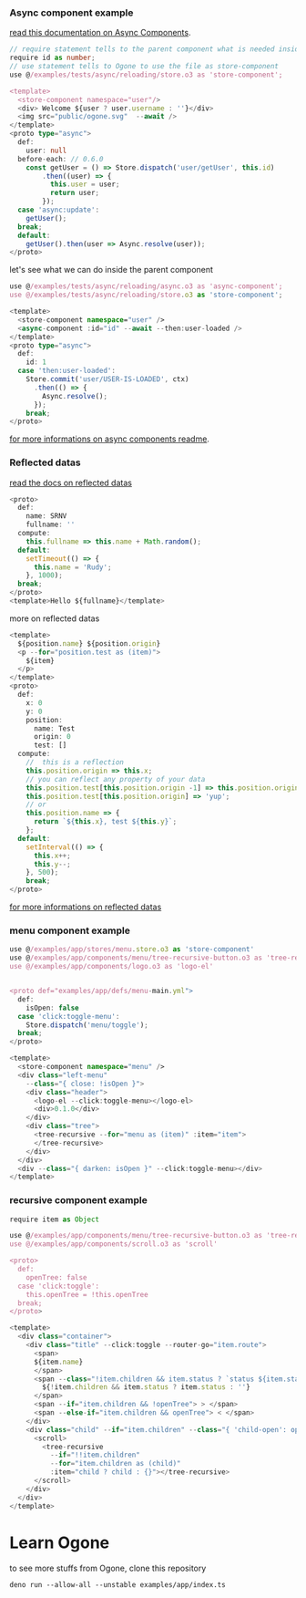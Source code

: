 
### Async component example

[read this documentation on Async Components](https://github.com/SRNV/Ogone/blob/master/docs/async.README.md).

```typescript
// require statement tells to the parent component what is needed inside the component.
require id as number;
// use statement tells to Ogone to use the file as store-component
use @/examples/tests/async/reloading/store.o3 as 'store-component';

<template>
  <store-component namespace="user"/>
  <div> Welcome ${user ? user.username : ''}</div>
  <img src="public/ogone.svg"  --await />
</template>
<proto type="async">
  def:
    user: null
  before-each: // 0.6.0
    const getUser = () => Store.dispatch('user/getUser', this.id)
        .then((user) => {
          this.user = user;
          return user;
        });
  case 'async:update':
    getUser();
  break;
  default:
    getUser().then(user => Async.resolve(user));
</proto>

```

let's see what we can do inside the parent component

```typescript
use @/examples/tests/async/reloading/async.o3 as 'async-component';
use @/examples/tests/async/reloading/store.o3 as 'store-component';

<template>
  <store-component namespace="user" />
  <async-component :id="id" --await --then:user-loaded />
</template>
<proto type="async">
  def:
    id: 1
  case 'then:user-loaded':
    Store.commit('user/USER-IS-LOADED', ctx)
      .then(() => {
        Async.resolve();
      });
    break;
</proto>
```

[for more informations on async components readme](https://github.com/SRNV/Ogone/blob/master/docs/async.README.md).

### Reflected datas

[read the docs on reflected datas](https://github.com/SRNV/Ogone/blob/master/docs/before-each.README.md)

```typescript
<proto>
  def:
    name: SRNV
    fullname: ''
  compute:
    this.fullname => this.name + Math.random();
  default:
    setTimeout(() => {
      this.name = 'Rudy';
    }, 1000);
  break;
</proto>
<template>Hello ${fullname}</template>
```

more on reflected datas

```typescript
<template>
  ${position.name} ${position.origin}
  <p --for="position.test as (item)">
    ${item}
  </p>
</template>
<proto>
  def:
    x: 0
    y: 0
    position:
      name: Test
      origin: 0
      test: []
  compute:
    //  this is a reflection
    this.position.origin => this.x;
    // you can reflect any property of your data
    this.position.test[this.position.origin -1] => this.position.origin;
    this.position.test[this.position.origin] => 'yup';
    // or
    this.position.name => {
      return `${this.x}, test ${this.y}`;
    };
  default:
    setInterval(() => {
      this.x++;
      this.y--;
    }, 500);
    break;
</proto>

```

[for more informations on reflected datas](https://github.com/SRNV/Ogone/blob/master/docs/before-each.README.md)

### menu component example

```typescript
use @/examples/app/stores/menu.store.o3 as 'store-component'
use @/examples/app/components/menu/tree-recursive-button.o3 as 'tree-recursive'
use @/examples/app/components/logo.o3 as 'logo-el'


<proto def="examples/app/defs/menu-main.yml">
  def:
    isOpen: false
  case 'click:toggle-menu':
    Store.dispatch('menu/toggle');
  break;
</proto>

<template>
  <store-component namespace="menu" />
  <div class="left-menu"
    --class="{ close: !isOpen }">
    <div class="header">
      <logo-el --click:toggle-menu></logo-el>
      <div>0.1.0</div>
    </div>
    <div class="tree">
      <tree-recursive --for="menu as (item)" :item="item">
      </tree-recursive>
    </div>
  </div>
  <div --class="{ darken: isOpen }" --click:toggle-menu></div>
</template>
```

### recursive component example

```typescript
require item as Object

use @/examples/app/components/menu/tree-recursive-button.o3 as 'tree-recursive'
use @/examples/app/components/scroll.o3 as 'scroll'

<proto>
  def:
    openTree: false
  case 'click:toggle':
    this.openTree = !this.openTree
  break;
</proto>

<template>
  <div class="container">
    <div class="title" --click:toggle --router-go="item.route">
      <span>
      ${item.name}
      </span>
      <span --class="!item.children && item.status ? `status ${item.status}` : ''">
        ${!item.children && item.status ? item.status : ''}
      </span>
      <span --if="item.children && !openTree"> > </span>
      <span --else-if="item.children && openTree"> < </span>
    </div>
    <div class="child" --if="item.children" --class="{ 'child-open': openTree }">
      <scroll>
        <tree-recursive
          --if="!!item.children"
          --for="item.children as (child)"
          :item="child ? child : {}"></tree-recursive>
      </scroll>
    </div>
  </div>
</template>
```
# Learn Ogone

to see more stuffs from Ogone, clone this repository

```shell
deno run --allow-all --unstable examples/app/index.ts
```
